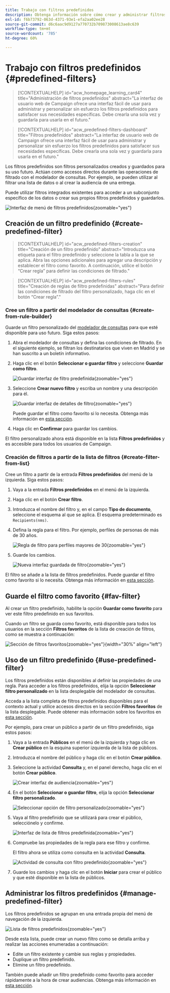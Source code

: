 ```yaml
---
title: Trabajo con filtros predefinidos
description: Obtenga información sobre cómo crear y administrar filtros predefinidos en Adobe Campaign Web
exl-id: f6b73792-063d-4371-93e1-efa2aa02ee28
source-git-commit: d6c6aac9d9127a770732b709873008613ae8c639
workflow-type: tm+mt
source-wordcount: '785'
ht-degree: 60%

---
```


# Trabajo con filtros predefinidos {#predefined-filters}

>[!CONTEXTUALHELP]
>id="acw_homepage_learning_card4"
>title="Administración de filtros predefinidos"
>abstract="La interfaz de usuario web de Campaign ofrece una interfaz fácil de usar para administrar y personalizar sin esfuerzo los filtros predefinidos para satisfacer sus necesidades específicas. Debe crearla una sola vez y guardarla para usarla en el futuro."

>[!CONTEXTUALHELP]
>id="acw_predefined-filters-dashboard"
>title="Filtros predefinidos"
>abstract="La interfaz de usuario web de Campaign ofrece una interfaz fácil de usar para administrar y personalizar sin esfuerzo los filtros predefinidos para satisfacer sus necesidades específicas. Debe crearla una sola vez y guardarla para usarla en el futuro."

Los filtros predefinidos son filtros personalizados creados y guardados para su uso futuro. Actúan como accesos directos durante las operaciones de filtrado con el modelador de consultas. Por ejemplo, se pueden utilizar al filtrar una lista de datos o al crear la audiencia de una entrega.

Puede utilizar filtros integrados existentes para acceder a un subconjunto específico de los datos o crear sus propios filtros predefinidos y guardarlos.

![Interfaz de menú de filtros predefinidos](assets/predefined-filters-menu.png){zoomable="yes"}

## Creación de un filtro predefinido {#create-predefined-filter}

>[!CONTEXTUALHELP]
>id="acw_predefined-filters-creation"
>title="Creación de un filtro predefinido"
>abstract="Introduzca una etiqueta para el filtro predefinido y seleccione la tabla a la que se aplica. Abra las opciones adicionales para agregar una descripción y establecer el filtro como favorito. A continuación, utilice el botón “Crear regla” para definir las condiciones de filtrado."

>[!CONTEXTUALHELP]
>id="acw_predefined-filters-rules"
>title="Creación de reglas de filtro predefinidas"
>abstract="Para definir las condiciones de filtrado del filtro personalizado, haga clic en el botón “Crear regla”."

### Cree un filtro a partir del modelador de consultas {#create-from-rule-builder}

Guarde un filtro personalizado del [modelador de consultas](../query/query-modeler-overview.md) para que esté disponible para uso futuro. Siga estos pasos:

1. Abra el modelador de consultas y defina las condiciones de filtrado. En el siguiente ejemplo, se filtran los destinatarios que viven en Madrid y se han suscrito a un boletín informativo.
1. Haga clic en el botón **Seleccionar o guardar filtro** y seleccione **Guardar como filtro**.

   ![Guardar interfaz de filtro predefinida](assets/predefined-filters-save.png){zoomable="yes"}

1. Seleccione **Crear nuevo filtro** y escriba un nombre y una descripción para él.

   ![Guardar interfaz de detalles de filtro](assets/predefined-filters-save-filter.png){zoomable="yes"}

   Puede guardar el filtro como favorito si lo necesita. Obtenga más información en [esta sección](#fav-filter).

1. Haga clic en **Confirmar** para guardar los cambios.

El filtro personalizado ahora está disponible en la lista **Filtros predefinidos** y es accesible para todos los usuarios de Campaign.

### Creación de filtros a partir de la lista de filtros {#create-filter-from-list}

Cree un filtro a partir de la entrada **Filtros predefinidos** del menú de la izquierda. Siga estos pasos:

1. Vaya a la entrada **Filtros predefinidos** en el menú de la izquierda.
1. Haga clic en el botón **Crear filtro**.
1. Introduzca el nombre del filtro y, en el campo **Tipo de documento**, seleccione el esquema al que se aplica. El esquema predeterminado es `Recipients(nms)`.

1. Defina la regla para el filtro. Por ejemplo, perfiles de personas de más de 30 años.

   ![Regla de filtro para perfiles mayores de 30](assets/filter-30+.png){zoomable="yes"}

1. Guarde los cambios.

   ![Nueva interfaz guardada de filtro](assets/new-filter.png){zoomable="yes"}

El filtro se añade a la lista de filtros predefinidos. Puede guardar el filtro como favorito si lo necesita. Obtenga más información en [esta sección](#fav-filter).

## Guarde el filtro como favorito {#fav-filter}

Al crear un filtro predefinido, habilite la opción **Guardar como favorito** para ver este filtro predefinido en sus favoritos.

Cuando un filtro se guarda como favorito, está disponible para todos los usuarios en la sección **Filtros favoritos** de la lista de creación de filtros, como se muestra a continuación:

![Sección de filtros favoritos](assets/predefined-filters-favorite.png){zoomable="yes"}{width="30%" align="left"}

## Uso de un filtro predefinido {#use-predefined-filter}

Los filtros predefinidos están disponibles al definir las propiedades de una regla. Para acceder a los filtros predefinidos, elija la opción **Seleccionar filtro personalizado** en la lista desplegable del modelador de consultas.

Acceda a la lista completa de filtros predefinidos disponibles para el contexto actual y utilice accesos directos en la sección **Filtros favoritos** de la lista desplegable. Puede obtener más información sobre los favoritos en [esta sección](#fav-filter).

Por ejemplo, para crear un público a partir de un filtro predefinido, siga estos pasos:

1. Vaya a la entrada **Públicos** en el menú de la izquierda y haga clic en **Crear público** en la esquina superior izquierda de la lista de públicos.
1. Introduzca el nombre del público y haga clic en el botón **Crear público**.
1. Seleccione la actividad **Consulta** y, en el panel derecho, haga clic en el botón **Crear público**.

   ![Crear interfaz de audiencia](assets/build-audience-from-filter.png){zoomable="yes"}

1. En el botón **Seleccionar o guardar filtro**, elija la opción **Seleccionar filtro personalizado**.

   ![Seleccionar opción de filtro personalizado](assets/build-audience-select-custom-filter.png){zoomable="yes"}

1. Vaya al filtro predefinido que se utilizará para crear el público, selecciónelo y confirme.

   ![Interfaz de lista de filtros predefinida](assets/build-audience-filter-list.png){zoomable="yes"}

1. Compruebe las propiedades de la regla para ese filtro y confirme.

   El filtro ahora se utiliza como consulta en la actividad **Consulta**.

   ![Actividad de consulta con filtro predefinido](assets/build-audience-confirm.png){zoomable="yes"}

1. Guarde los cambios y haga clic en el botón **Iniciar** para crear el público y que esté disponible en la lista de públicos.

## Administrar los filtros predefinidos {#manage-predefined-filter}

Los filtros predefinidos se agrupan en una entrada propia del menú de navegación de la izquierda.

![Lista de filtros predefinidos](assets/list-of-filters.png){zoomable="yes"}

Desde esta lista, puede crear un nuevo filtro como se detalla arriba y realizar las acciones enumeradas a continuación:

* Edite un filtro existente y cambie sus reglas y propiedades.
* Duplique un filtro predefinido.
* Elimine un filtro predefinido.

También puede añadir un filtro predefinido como favorito para acceder rápidamente a la hora de crear audiencias. Obtenga más información en [esta sección](#fav-filter).

<!--
## Built-in predefined filters {#ootb-predefined-filter}

Campaign comes with a set of predefined filters, built from the client console. These filters can be used to define your audiences, and rules. They must not be modified.
-->